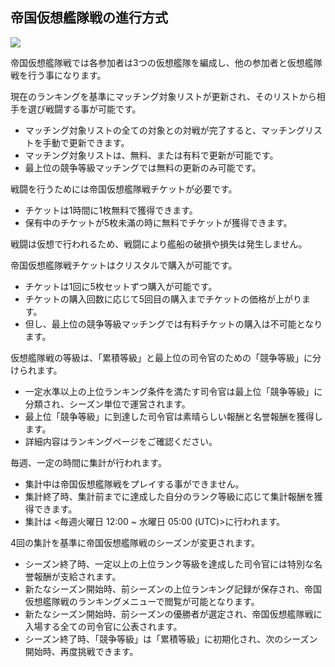 ## 帝国仮想艦隊戦の進行方式

![](https://d3bbxo4nelobc3.cloudfront.net/html/img/help/1500_01.jpg)

帝国仮想艦隊戦では各参加者は3つの仮想艦隊を編成し、他の参加者と仮想艦隊戦を行う事になります。<br>

現在のランキングを基準にマッチング対象リストが更新され、そのリストから相手を選び戦闘する事が可能です。
 - マッチング対象リストの全ての対象との対戦が完了すると、マッチングリストを手動で更新できます。
 - マッチング対象リストは、無料、または有料で更新が可能です。
 - 最上位の競争等級マッチングでは無料の更新のみ可能です。<br>

戦闘を行うためには帝国仮想艦隊戦チケットが必要です。
 - チケットは1時間に1枚無料で獲得できます。
 - 保有中のチケットが5枚未滿の時に無料でチケットが獲得できます。<br>

戦闘は仮想で行われるため、戦闘により艦船の破損や損失は発生しません。<br>

帝国仮想艦隊戦チケットはクリスタルで購入が可能です。
 - チケットは1回に5枚セットずつ購入が可能です。
 - チケットの購入回数に応じて5回目の購入までチケットの価格が上がります。
 - 但し、最上位の競争等級マッチングでは有料チケットの購入は不可能となります。<br>
 
仮想艦隊戦の等級は、「累積等級」と最上位の司令官のための「競争等級」に分けられます。
 - 一定水準以上の上位ランキング条件を満たす司令官は最上位「競争等級」に分類され、シーズン単位で運営されます。
 - 最上位「競争等級」に到達した司令官は素晴らしい報酬と名誉報酬を獲得します。
 - 詳細内容はランキングページをご確認ください。<br>

毎週、一定の時間に集計が行われます。
 - 集計中は帝国仮想艦隊戦をプレイする事ができません。
 - 集計終了時、集計前までに達成した自分のランク等級に応じて集計報酬を獲得できます。
 - 集計は <毎週火曜日 12:00 ~ 水曜日 05:00 (UTC)>に行われます。<br>

4回の集計を基準に帝国仮想艦隊戦のシーズンが変更されます。
 - シーズン終了時、一定以上の上位ランク等級を達成した司令官には特別な名誉報酬が支給されます。
 - 新たなシーズン開始時、前シーズンの上位ランキング記録が保存され、帝国仮想艦隊戦のランキングメニューで閲覧が可能となります。
 - 新たなシーズン開始時、前シーズンの優勝者が選定され、帝国仮想艦隊戦に入場する全ての司令官に公表されます。
 - シーズン終了時、「競争等級」は「累積等級」に初期化され、次のシーズン開始時、再度挑戦できます。